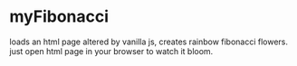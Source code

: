 # myFibonacci
loads an html page altered by vanilla js, creates rainbow fibonacci flowers.
just open html page in your browser to watch it bloom. 
